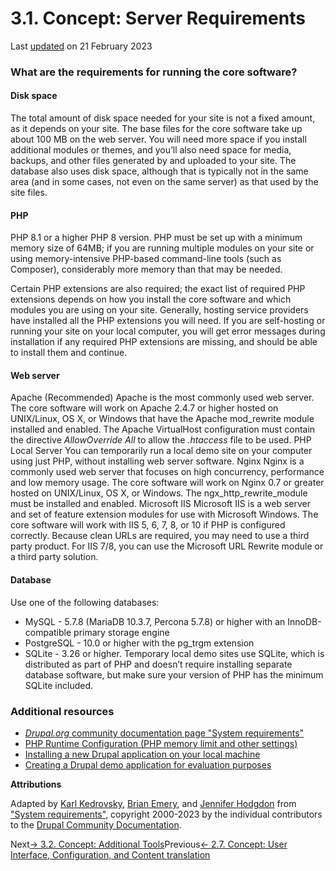 # 3.1. Concept: Server Requirements
  
 Last [updated](/node/2827299/discuss) on  21 February 2023   
### [](#s-what-are-the-requirements-for-running-the-core-software "Permalink to this headline")What are the requirements for running the core software?
#### [](#s-disk-space "Permalink to this headline")Disk space
The total amount of disk space needed for your site is not a fixed amount, as it depends on your site. The base files for the core software take up about 100 MB on the web server. You will need more space if you install additional modules or themes, and you’ll also need space for media, backups, and other files generated by and uploaded to your site. The database also uses disk space, although that is typically not in the same area (and in some cases, not even on the same server) as that used by the site files.

#### [](#s-php "Permalink to this headline")PHP
PHP 8.1 or a higher PHP 8 version. PHP must be set up with a minimum memory size of 64MB; if you are running multiple modules on your site or using memory-intensive PHP-based command-line tools (such as Composer), considerably more memory than that may be needed.

Certain PHP extensions are also required; the exact list of required PHP extensions depends on how you install the core software and which modules you are using on your site. Generally, hosting service providers have installed all the PHP extensions you will need. If you are self-hosting or running your site on your local computer, you will get error messages during installation if any required PHP extensions are missing, and should be able to install them and continue.

#### [](#s-web-server "Permalink to this headline")Web server
 Apache (Recommended)  Apache is the most commonly used web server. The core software will work on Apache 2.4.7 or higher hosted on UNIX/Linux, OS X, or Windows that have the Apache mod_rewrite module installed and enabled. The Apache VirtualHost configuration must contain the directive *AllowOverride All* to allow the *.htaccess* file to be used.  PHP Local Server  You can temporarily run a local demo site on your computer using just PHP, without installing web server software.  Nginx  Nginx is a commonly used web server that focuses on high concurrency, performance and low memory usage. The core software will work on Nginx 0.7 or greater hosted on UNIX/Linux, OS X, or Windows. The ngx_http_rewrite_module must be installed and enabled.  Microsoft IIS  Microsoft IIS is a web server and set of feature extension modules for use with Microsoft Windows. The core software will work with IIS 5, 6, 7, 8, or 10 if PHP is configured correctly. Because clean URLs are required, you may need to use a third party product. For IIS 7/8, you can use the Microsoft URL Rewrite module or a third party solution. 
  
#### [](#s-database "Permalink to this headline")Database
Use one of the following databases:

-  MySQL - 5.7.8 (MariaDB 10.3.7, Percona 5.7.8) or higher with an InnoDB-compatible primary storage engine 
-  PostgreSQL - 10.0 or higher with the pg_trgm extension 
-  SQLite - 3.26 or higher. Temporary local demo sites use SQLite, which is distributed as part of PHP and doesn’t require installing separate database software, but make sure your version of PHP has the minimum SQLite included. 

### [](#s-additional-resources "Permalink to this headline")Additional resources
- [*Drupal.org* community documentation page "System requirements"](https://www.drupal.org/docs/system-requirements)
- [PHP Runtime Configuration (PHP memory limit and other settings)](https://secure.php.net/manual/en/configuration.php)
- [Installing a new Drupal application on your local machine](https://www.drupal.org/docs/official_docs/en/_local_development_guide.html)
- [Creating a Drupal demo application for evaluation purposes](https://www.drupal.org/docs/official_docs/en/_evaluator_guide.html)

**Attributions**

Adapted by [Karl Kedrovsky](https://www.drupal.org/u/KarlKedrovsky), [Brian Emery](https://www.drupal.org/u/bemery987), and [Jennifer Hodgdon](https://www.drupal.org/u/jhodgdon) from ["System requirements"](https://www.drupal.org/docs/system-requirements), copyright 2000-2023 by the individual contributors to the [Drupal Community Documentation](https://www.drupal.org/documentation).

  
Next[→ 3.2. Concept: Additional Tools](/docs/user_guide/en/install-tools.html)Previous[← 2.7. Concept: User Interface, Configuration, and Content translation](/docs/user_guide/en/language-concept.html)  
